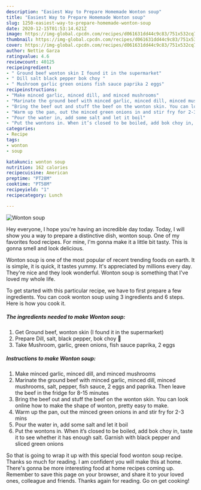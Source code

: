 ```yaml
---
description: "Easiest Way to Prepare Homemade Wonton soup"
title: "Easiest Way to Prepare Homemade Wonton soup"
slug: 1250-easiest-way-to-prepare-homemade-wonton-soup
date: 2020-12-15T01:53:14.621Z
image: https://img-global.cpcdn.com/recipes/d061631dd44c9c83/751x532cq70/wonton-soup-recipe-main-photo.jpg
thumbnail: https://img-global.cpcdn.com/recipes/d061631dd44c9c83/751x532cq70/wonton-soup-recipe-main-photo.jpg
cover: https://img-global.cpcdn.com/recipes/d061631dd44c9c83/751x532cq70/wonton-soup-recipe-main-photo.jpg
author: Nettie Garza
ratingvalue: 4.6
reviewcount: 40125
recipeingredient:
- " Ground beef wonton skin I found it in the supermarket"
- " Dill salt black pepper bok choy "
- " Mushroom garlic green onions fish sauce paprika 2 eggs"
recipeinstructions:
- "Make minced garlic, minced dill, and minced mushrooms"
- "Marinate the ground beef with minced garlic, minced dill, minced mushrooms, salt, pepper, fish sauce, 2 eggs and paprika. Then leave the beef in the fridge for 8-15 minutes"
- "Bring the beef out and stuff the beef on the wonton skin. You can look online how to make the shape of wonton, pretty easy to make."
- "Warm up the pan, out the minced green onions in and stir fry for 2-3 mins"
- "Pour the water in, add some salt and let it boil"
- "Put the wontons in. When it’s closed to be boiled, add bok choy in, taste it to see whether it has enough salt. Garnish with black pepper and sliced green onions"
categories:
- Recipe
tags:
- wonton
- soup

katakunci: wonton soup 
nutrition: 162 calories
recipecuisine: American
preptime: "PT28M"
cooktime: "PT58M"
recipeyield: "1"
recipecategory: Lunch

---
```



![Wonton soup](https://img-global.cpcdn.com/recipes/d061631dd44c9c83/751x532cq70/wonton-soup-recipe-main-photo.jpg)

Hey everyone, I hope you're having an incredible day today. Today, I will show you a way to prepare a distinctive dish, wonton soup. One of my favorites food recipes. For mine, I'm gonna make it a little bit tasty. This is gonna smell and look delicious.



Wonton soup is one of the most popular of recent trending foods on earth. It is simple, it is quick, it tastes yummy. It's appreciated by millions every day. They're nice and they look wonderful. Wonton soup is something that I've loved my whole life.


To get started with this particular recipe, we have to first prepare a few ingredients. You can cook wonton soup using 3 ingredients and 6 steps. Here is how you cook it.

<!--inarticleads1-->

##### The ingredients needed to make Wonton soup:

1. Get  Ground beef, wonton skin (I found it in the supermarket)
1. Prepare  Dill, salt, black pepper, bok choy 🥬
1. Take  Mushroom, garlic, green onions, fish sauce paprika, 2 eggs




<!--inarticleads2-->

##### Instructions to make Wonton soup:

1. Make minced garlic, minced dill, and minced mushrooms
1. Marinate the ground beef with minced garlic, minced dill, minced mushrooms, salt, pepper, fish sauce, 2 eggs and paprika. Then leave the beef in the fridge for 8-15 minutes
1. Bring the beef out and stuff the beef on the wonton skin. You can look online how to make the shape of wonton, pretty easy to make.
1. Warm up the pan, out the minced green onions in and stir fry for 2-3 mins
1. Pour the water in, add some salt and let it boil
1. Put the wontons in. When it’s closed to be boiled, add bok choy in, taste it to see whether it has enough salt. Garnish with black pepper and sliced green onions




So that is going to wrap it up with this special food wonton soup recipe. Thanks so much for reading. I am confident you will make this at home. There's gonna be more interesting food at home recipes coming up. Remember to save this page on your browser, and share it to your loved ones, colleague and friends. Thanks again for reading. Go on get cooking!
